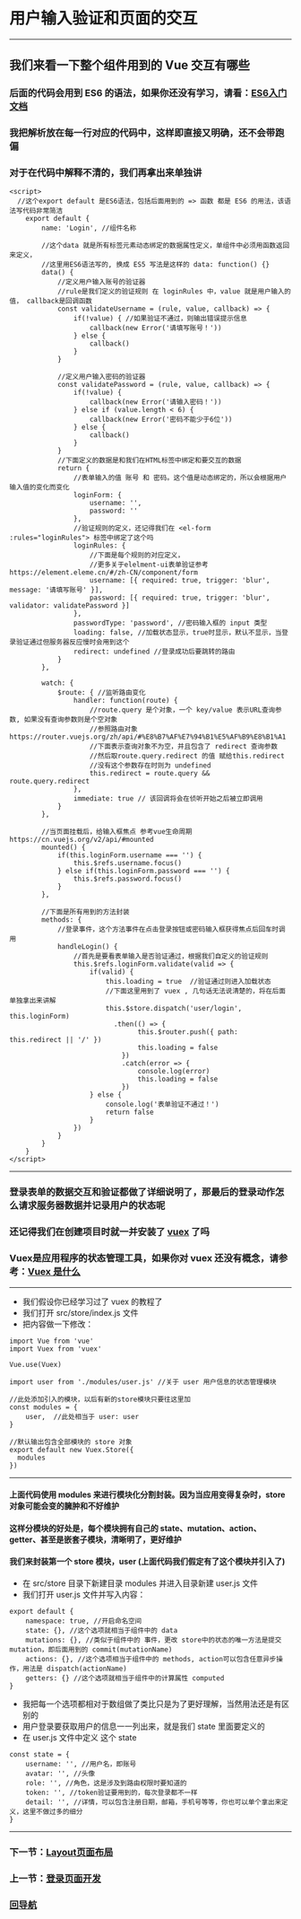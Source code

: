 # 用户输入验证和页面的交互
***
## 我们来看一下整个组件用到的 Vue 交互有哪些
### 后面的代码会用到 ES6 的语法，如果你还没有学习，请看：[ES6入门文档](http://caibaojian.com/es6/)
### 我把解析放在每一行对应的代码中，这样即直接又明确，还不会带跑偏
### 对于在代码中解释不清的，我们再拿出来单独讲
```
<script>
  //这个export default 是ES6语法，包括后面用到的 => 函数 都是 ES6 的用法，该语法写代码非常简洁
	export default {
		name: 'Login', //组件名称
		
		//这个data 就是所有标签元素动态绑定的数据属性定义，单组件中必须用函数返回来定义，
		//这里用ES6语法写的, 换成 ES5 写法是这样的 data: function() {}
		data() {  
			//定义用户输入账号的验证器
			//rule是我们定义的验证规则 在 loginRules 中，value 就是用户输入的值， callback是回调函数
			const validateUsername = (rule, value, callback) => { 
				if(!value) { //如果验证不通过，则输出错误提示信息
					callback(new Error('请填写账号！'))
				} else {
					callback()
				}
			}
			
			//定义用户输入密码的验证器
			const validatePassword = (rule, value, callback) => {
				if(!value) {
					callback(new Error('请输入密码！'))
				} else if (value.length < 6) {
					callback(new Error('密码不能少于6位'))
				} else {
					callback()
				}
			}
			//下面定义的数据是和我们在HTML标签中绑定和要交互的数据
			return {
				//表单输入的值 账号 和 密码。这个值是动态绑定的，所以会根据用户输入值的变化而变化
				loginForm: {
					username: '',
					password: ''
				},
				//验证规则的定义，还记得我们在 <el-form :rules="loginRules"> 标签中绑定了这个吗
				loginRules: { 
					//下面是每个规则的对应定义，
					//更多关于elelment-ui表单验证参考 https://element.eleme.cn/#/zh-CN/component/form
					username: [{ required: true, trigger: 'blur', message: '请填写账号' }],
					password: [{ required: true, trigger: 'blur', validator: validatePassword }]
				},
				passwordType: 'password', //密码输入框的 input 类型
				loading: false, //加载状态显示，true时显示，默认不显示，当登录验证通过但服务器反应慢时会用到这个
				redirect: undefined //登录成功后要跳转的路由
			}
		},
```
```
		watch: {
			$route: { //监听路由变化
				handler: function(route) {
					//route.query 是个对象，一个 key/value 表示URL查询参数, 如果没有查询参数则是个空对象
					//参照路由对象 https://router.vuejs.org/zh/api/#%E8%B7%AF%E7%94%B1%E5%AF%B9%E8%B1%A1
					//下面表示查询对象不为空，并且包含了 redirect 查询参数 
					//然后取route.query.redirect 的值 赋给this.redirect
					//没有这个参数存在时则为 undefined
					this.redirect = route.query && route.query.redirect
				},
				immediate: true // 该回调将会在侦听开始之后被立即调用
			}
		},
```
```
		//当页面挂载后，给输入框焦点 参考vue生命周期 https://cn.vuejs.org/v2/api/#mounted
		mounted() {
			if(this.loginForm.username === '') {
				this.$refs.username.focus()
			} else if(this.loginForm.password === '') {
				this.$refs.password.focus()
			}
		},
```
```
		//下面是所有用到的方法封装
		methods: {
			//登录事件，这个方法事件在点击登录按钮或密码输入框获得焦点后回车时调用
			handleLogin() {
				//首先是要看表单输入是否验证通过，根据我们自定义的验证规则
				this.$refs.loginForm.validate(valid => {
					if(valid) {
						this.loading = true  //验证通过则进入加载状态
						//下面这里用到了 vuex , 几句话无法说清楚的，将在后面单独拿出来讲解
						this.$store.dispatch('user/login', this.loginForm)
						  .then(() => {
								this.$router.push({ path: this.redirect || '/' })
								this.loading = false
							})
							.catch(error => {
								console.log(error)
								this.loading = false
							})
					} else {
						console.log('表单验证不通过！')
						return false
					}
				})
			}
		}
	}
</script>
```
***
### 登录表单的数据交互和验证都做了详细说明了，那最后的登录动作怎么请求服务器数据并记录用户的状态呢
### 还记得我们在创建项目时就一并安装了 [vuex](https://vuex.vuejs.org/zh/) 了吗
### Vuex是应用程序的状态管理工具，如果你对 vuex 还没有概念，请参考：[Vuex 是什么](https://vuex.vuejs.org/zh/)
***
* 我们假设你已经学习过了 vuex 的教程了
* 我们打开 src/store/index.js 文件
* 把内容做一下修改：
```
import Vue from 'vue'
import Vuex from 'vuex'

Vue.use(Vuex)

import user from './modules/user.js' //关于 user 用户信息的状态管理模块

//此处添加引入的模块，以后有新的store模块只要往这里加
const modules = { 
	user,  //此处相当于 user: user
}

//默认输出包含全部模块的 store 对象
export default new Vuex.Store({
  modules
})
```
***
#### 上面代码使用 modules 来进行模块化分割封装。因为当应用变得复杂时，store 对象可能会变的臃肿和不好维护
#### 这样分模块的好处是，每个模块拥有自己的 state、mutation、action、getter、甚至是嵌套子模块，清晰明了，更好维护
#### 我们来封装第一个 store 模块，user (上面代码我们假定有了这个模块并引入了)
* 在 src/store 目录下新建目录 modules 并进入目录新建 user.js 文件
* 我们打开 user.js 文件并写入内容：
```
export default {
	namespace: true, //开启命名空间
	state: {}, //这个选项就相当于组件中的 data
	mutations: {}, //类似于组件中的 事件，更改 store中的状态的唯一方法是提交 mutation，即后面用到的 commit(mutationName)
	actions: {}, //这个选项相当于组件中的 methods, action可以包含任意异步操作，用法是 dispatch(actionName)
	getters: {} //这个选项就相当于组件中的计算属性 computed
}
```
* 我把每一个选项都相对于数组做了类比只是为了更好理解，当然用法还是有区别的
* 用户登录要获取用户的信息一一列出来，就是我们 state 里面要定义的
* 在 user.js 文件中定义 这个 state
```
const state = {
	username: '', //用户名，即账号
	avatar: '', //头像
	role: '', //角色，这是涉及到路由权限时要知道的
	token: '', //token验证要用到的，每次登录都不一样
	detail: '', //详情，可以包含注册日期，邮箱，手机号等等，你也可以单个拿出来定义，这里不做过多的细分
}
```




***
###  下一节：[Layout页面布局](https://github.com/xcjiu/vue-admin-elementui/wiki/Layout页面布局)

###  上一节：[登录页面开发](https://github.com/xcjiu/vue-admin-elementui/wiki/登录页面)

###  [回导航](https://github.com/xcjiu/vue-admin-elementui/wiki/Home)